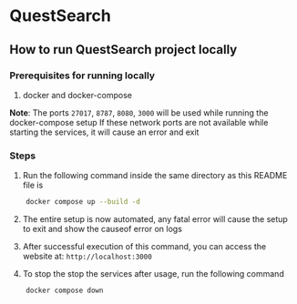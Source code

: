 # QuestSearch

## How to run QuestSearch project locally

### Prerequisites for running locally

1. docker and docker-compose

**Note**: The ports `27017`, `8787`, `8080`, `3000` will be used while running the docker-compose setup
If these network ports are not available while starting the services, it will cause an error and exit

### Steps

1. Run the following command inside the same directory as this README file is

```bash
    docker compose up --build -d
```

2. The entire setup is now automated, any fatal error will cause the setup to exit and show the causeof error on logs

3. After successful execution of this command, you can access the website at: `http://localhost:3000`

4. To stop the stop the services after usage, run the following command

```bash
    docker compose down
```
